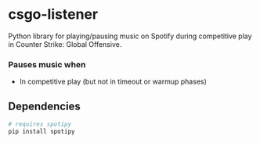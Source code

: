 # csgo-listener
Python library for playing/pausing music on Spotify during competitive play in Counter Strike: Global Offensive.

### Pauses music when
* In competitive play (but not in timeout or warmup phases)

## Dependencies

```python
# requires spotipy
pip install spotipy
```
